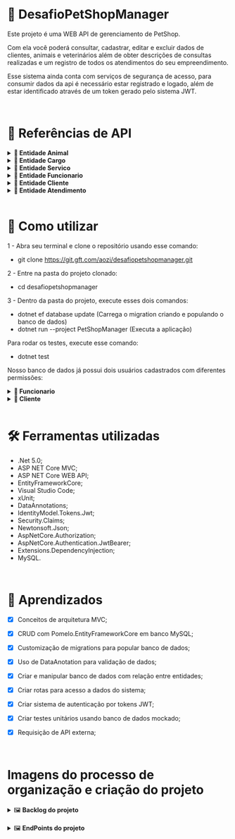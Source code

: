 # 🎯 DesafioPetShopManager

Este projeto é uma WEB API de gerenciamento de PetShop.

Com ela você poderá consultar, cadastrar, editar e excluir dados de clientes, animais e veterinários além de obter descrições de consultas realizadas e um registro de todos os atendimentos do seu empreendimento.

Esse sistema ainda conta com serviços de segurança de acesso, para consumir dados da api é necessário estar registrado e logado, além de estar identificado através de um token gerado pelo sistema JWT.

<br>

# 🧩 Referências de API

<details>
<summary><b> 🐶 Entidade Animal</b></summary>

<br>

### 👉 **Retorna todos os animais cadastrados**

```http
  GET - https://localhost:5001/api/v1/animais
```

<hr><br>

### 👉 **Retorna somente 1 animal cadastrado**

```http
  GET - https://localhost:5001/api/v1/animais/{id}
```

| Parametro | Tipo     | Descrição                          |
| :-------- | :------- | :--------------------------------- |
| `id`      | `int`    | **Requerido**. Id do Animal        |

<hr><br>

### 👉 **Retorna detalhes da raça pesquisada**

```http
  GET - https://localhost:5001/api/v1/animais/search/{raca}
```

| Parametro | Tipo     | Descrição                          |
| :-------- | :------- | :--------------------------------- |
| `raca`    | `string` | **Requerido**. Raça do Animal      |

<hr><br>

### 👉 **Cria um registro de animal no banco**

```http
  POST - https://localhost:5001/api/v1/animais
```

| Parametro        | Tipo     | Descrição                                   |
| :--------------- | :------- | :------------------------------------------ |
| `nome`           | `string` | **Requerido**. Nome do Animal               |
| `clienteID`      | `int`    | **Requerido**. Id do tutor do animal        |
| `sexo`           | `string` | **Requerido**. Sexo do Animal               |
| `pesoAtual`      | `int`    | Peso do Animal                              |
| `alturaAtual`    | `int`    | Altura do Animal                            |
| `dataNascimento` | `string` | **Requerido**. Data de Nascimento do Animal |
| `raca`           | `string` | Raça do Animal                              |

<hr><br>

### 👉 **Atualiza um registro de animal no banco**

```http
  PATCH - https://localhost:5001/api/v1/animais/atualizar/{id}
```

| Parametro        | Tipo     | Descrição                                   |
| :--------------- | :------- | :------------------------------------------ |
| `id`             | `int`    | **Requerido**. Id do Animal                 |
| `nome`           | `string` | Nome do Animal                              |
| `clienteID`      | `int`    | Id do tutor do animal                       |
| `sexo`           | `string` | Sexo do Animal                              |
| `pesoAtual`      | `int`    | Peso do Animal                              |
| `alturaAtual`    | `int`    | Altura do Animal                            |
| `dataNascimento` | `string` | Data de Nascimento do Animal                |
| `raca`           | `string` | Raça do Animal                              |

<hr><br>

### 👉 **Exclui 1 animal cadastrado**

```http
  DELETE - https://localhost:5001/api/v1/animais/deletar/{id}
```

| Parametro | Tipo     | Descrição                          |
| :-------- | :------- | :--------------------------------- |
| `id`      | `int`    | **Requerido**. Id do Animal        |

</details>

<details>
<summary><b> 🏢 Entidade Cargo</b></summary>

<br>

### 👉 **Retorna todos os cargos cadastrados**

```http
  GET - https://localhost:5001/api/v1/cargos
```

<hr><br>

### 👉 **Retorna somente 1 cargo cadastrado**

```http
  GET - https://localhost:5001/api/v1/cargos/{id}
```

| Parametro | Tipo     | Descrição                          |
| :-------- | :------- | :--------------------------------- |
| `id`      | `int`    | **Requerido**. Id do cargo         |

<hr><br>

### 👉 **Cria um registro de cargo no banco**

```http
  POST - https://localhost:5001/api/v1/cargos
```

| Parametro | Tipo     | Descrição                          |
| :-------- | :------- | :--------------------------------- |
| `nome`    | `string` | **Requerido**. Nome do cargo       |

<hr><br>

### 👉 **Atualiza um registro de cargo no banco**

```http
  PATCH - https://localhost:5001/api/v1/cargos/atualizar/{id}
```

| Parametro | Tipo     | Descrição                          |
| :-------- | :------- | :--------------------------------- |
| `id`      | `int`    | **Requerido**. Id do cargo         |
| `nome`    | `string` | Nome do cargo                      |

<hr><br>

### 👉 **Exclui 1 cargo cadastrado**

```http
  DELETE - https://localhost:5001/api/v1/cargos/deletar/{id}
```

| Parametro | Tipo     | Descrição                          |
| :-------- | :------- | :--------------------------------- |
| `id`      | `int`    | **Requerido**. Id do cargo         |

</details>

<details>
<summary><b> 🎫 Entidade Servico</b></summary>

<br>

### 👉 **Retorna todos os servicos cadastrados**

```http
  GET - https://localhost:5001/api/v1/servicos
```

<hr><br>

### 👉 **Retorna somente 1 servico cadastrado**

```http
  GET - https://localhost:5001/api/v1/servicos/{id}
```

| Parametro | Tipo     | Descrição                          |
| :-------- | :------- | :--------------------------------- |
| `id`      | `int`    | **Requerido**. Id do servico       |

<hr><br>

### 👉 **Cria um registro de servico no banco**

```http
  POST - https://localhost:5001/api/v1/servicos
```

| Parametro | Tipo     | Descrição                          |
| :-------- | :------- | :--------------------------------- |
| `tipo`    | `string` | **Requerido**. Tipo de servico     |
| `valor`   | `double` | **Requerido**. Valor do servico    |

<hr><br>

### 👉 **Atualiza um registro de servico no banco**

```http
  PATCH - https://localhost:5001/api/v1/servicos/atualizar/{id}
```

| Parametro | Tipo     | Descrição                          |
| :-------- | :------- | :--------------------------------- |
| `id`      | `int`    | **Requerido**. Id do servico       |
| `tipo`    | `string` | Tipo de servico                    |
| `valor`   | `double` | Valor do servico                   |

<hr><br>

### 👉 **Exclui 1 servico cadastrado**

```http
  DELETE - https://localhost:5001/api/v1/servicos/deletar/{id}
```

| Parametro | Tipo     | Descrição                          |
| :-------- | :------- | :--------------------------------- |
| `id`      | `int`    | **Requerido**. Id do servico       |

</details>

<details>
<summary><b> 👷 Entidade Funcionario</b></summary>

<br>

### 👉 **Retorna todos os funcionarios cadastrados**

```http
  GET - https://localhost:5001/api/v1/funcionarios
```

<hr><br>

### 👉 **Retorna somente 1 funcionario cadastrado**

```http
  GET - https://localhost:5001/api/v1/funcionarios/{id}
```

| Parametro | Tipo     | Descrição                          |
| :-------- | :------- | :--------------------------------- |
| `id`      | `int`    | **Requerido**. Id do funcionario   |

<hr><br>

### 👉 **Cria um registro de funcionario no banco**

```http
  POST - https://localhost:5001/api/v1/funcionarios
```

| Parametro | Tipo     | Descrição                                 |
| :-------- | :------- | :-----------------------------------------|
| `nome`    | `string` | **Requerido**. Nome do funcionario        |
| `cpf`     | `string` | **Requerido**. Cpf do funcionario         |
| `cargoId` | `int`    | **Requerido**. Id do cargo do funcionario |
| `email`   | `string` | **Requerido**. Email do funcionario       |
| `senha`   | `string` | **Requerido**. Senha do funcionario       |

<hr><br>

### 👉 **Atualiza um registro de funcionario no banco**

```http
  PATCH - https://localhost:5001/api/v1/funcionarios/atualizar/{id}
```

| Parametro | Tipo     | Descrição                          |
| :-------- | :------- | :--------------------------------- |
| `id`      | `int`    | **Requerido**. Id do funcionario   |
| `nome`    | `string` | Nome do funcionario                |
| `cpf`     | `string` | Cpf do funcionario                 |
| `cargoId` | `int`    | Id do cargo do funcionario         |
| `email`   | `string` | Email do funcionario               |
| `senha`   | `string` | Senha do funcionario               |

<hr><br>

### 👉 **Exclui 1 funcionario cadastrado**

```http
  DELETE - https://localhost:5001/api/v1/funcionarios/deletar/{id}
```

| Parametro | Tipo     | Descrição                          |
| :-------- | :------- | :--------------------------------- |
| `id`      | `int`    | **Requerido**. Id do funcionario   |

</details>

<details>
<summary><b> 🧍 Entidade Cliente</b></summary>

<br>

### 👉 **Retorna todos os clientes cadastrados**

```http
  GET - https://localhost:5001/api/v1/clientes
```

<hr><br>

### 👉 **Retorna todos os cachorros do cliente cadastrado**

```http
  GET - https://localhost:5001/api/v1/clientes/animal/{id}
```

| Parametro   | Tipo     | Descrição                          |
| :---------- | :------- | :--------------------------------- |
| `id`        | `int`    | **Requerido**. Id do cliente       |

<hr><br>

### 👉 **Retorna somente 1 cliente cadastrado**

```http
  GET - https://localhost:5001/api/v1/clientes/{id}
```

| Parametro | Tipo     | Descrição                          |
| :-------- | :------- | :--------------------------------- |
| `id`      | `int`    | **Requerido**. Id do funcionario   |

<hr><br>

### 👉 **Cria um registro de cliente no banco**

```http
  POST - https://localhost:5001/api/v1/clientes
```

| Parametro  | Tipo     | Descrição                           |
| :--------- | :------- | :---------------------------------- |
| `nome`     | `string` | **Requerido**. Nome do cliente      |
| `cpf`      | `string` | **Requerido**. Cpf do cliente       |
| `telefone` | `int`    | **Requerido**. Telefone do cliente  |
| `email`    | `string` | **Requerido**. Email do cliente     |
| `senha`    | `string` | **Requerido**. Senha do cliente     |

<hr><br>

### 👉 **Atualiza um registro de cliente no banco**

```http
  PATCH - https://localhost:5001/api/v1/clientes/atualizar/{id}
```

| Parametro  | Tipo     | Descrição                      |
| :--------- | :------- | :----------------------------- |
| `id`       | `int`    | **Requerido**. Id do cliente   |
| `nome`     | `string` | Nome do cliente                |
| `cpf`      | `string` | Cpf do cliente                 |
| `telefone` | `int`    | Telefone do cliente            |
| `email`    | `string` | Email do cliente               |
| `senha`    | `string` | Senha do cliente               |

<hr><br>

### 👉 **Exclui 1 cliente cadastrado**

```http
  DELETE - https://localhost:5001/api/v1/clientes/deletar/{id}
```

| Parametro | Tipo     | Descrição                          |
| :-------- | :------- | :--------------------------------- |
| `id`      | `int`    | **Requerido**. Id do cliente   |

</details>

<details>
<summary><b> 🧍 Entidade Atendimento</b></summary>

<br>

### 👉 **Retorna todos os atendimentos cadastrados**

```http
  GET - https://localhost:5001/api/v1/atendimentos
```

<hr><br>

### 👉 **Retorna todos os atendimentos do cliente cadastrado buscando por Id**

```http
  GET - https://localhost:5001/api/v1/atendimentos/cliente/busca/{id}
```

| Parametro   | Tipo     | Descrição                          |
| :---------- | :------- | :--------------------------------- |
| `id`        | `int`    | **Requerido**. Id do cliente       |

<hr><br>

### 👉 **Retorna todos os atendimentos do cliente cadastrado buscando por nome e cpf**

```http
  GET - https://localhost:5001/api/v1/atendimentos/cliente/busca/{nome}/{cpf}
```

| Parametro   | Tipo     | Descrição                          |
| :---------- | :------- | :--------------------------------- |
| `nome`      | `string`    | **Requerido**. Nome do cliente  |
| `cpf`       | `string`    | **Requerido**. CPF do cliente   |

<hr><br>

### 👉 **Retorna todos os atendimentos do animal cadastrado buscando por Id**

```http
  GET - https://localhost:5001/api/v1/atendimentos/animal/busca/{id}
```

| Parametro   | Tipo     | Descrição                          |
| :---------- | :------- | :--------------------------------- |
| `id`        | `int`    | **Requerido**. Id do cliente       |

<hr><br>

### 👉 **Retorna todos os atendimentos do animal cadastrado buscando por nome e data de nascimento**

```http
  GET - https://localhost:5001/api/v1/atendimentos/animal/busca/{nome}/{nascimento}
```

| Parametro         | Tipo      | Descrição                                   |
| :---------------- | :-------- | :------------------------------------------ |
| `nome`            | `string`  | **Requerido**. Nome do animal               |
| `nascimento`      | `string`  | **Requerido**. Data de nascimento do animal |

<hr><br>

### 👉 **Cria um registro de atendimento no banco**

```http
  POST - https://localhost:5001/api/v1/atendimentos
```

| Parametro                   | Tipo     | Descrição                               |
| :-------------------------- | :------- | :-------------------------------------- |
| `servicoId`                 | `int`    | **Requerido**. Id do Servico            |
| `clienteId`                 | `int`    | **Requerido**. Id do Cliente            |
| `funcionarioId`             | `int`    | **Requerido**. Id do Funcionario        |
| `animalId`                  | `int`    | **Requerido**. Id do Animal             |
| `pesoDoAnimalAtualizado`    | `double` | Peso do animal no dia do atendimento    |
| `alturaDoAnimalAtualizado`  | `double` | Altura do animal no dia do atendimento  |
| `diagnostico`               | `string` | Diagnóstico do animal                   |
| `observacoes`               | `string` | Observações sobre o animal              |

<hr><br>

### 👉 **Atualiza um registro de atendimento no banco**

```http
  PATCH - https://localhost:5001/api/v1/atendimentos/atualizar/{id}
```

| Parametro                   | Tipo     | Descrição                               |
| :-------------------------- | :------- | :-------------------------------------- |
| `id`                        | `int`    | **Requerido**. Id do Atendimento        |
| `diagnostico`               | `string` | Diagnóstico do animal                   |
| `observacoes`               | `string` | Observações sobre o animal              |

</details>

<br>

# 🧰 Como utilizar

1 - Abra seu terminal e clone o repositório usando esse comando:
- git clone https://git.gft.com/aozi/desafiopetshopmanager.git

2 - Entre na pasta do projeto clonado:
- cd desafiopetshopmanager

3 - Dentro da pasta do projeto, execute esses dois comandos: 
- dotnet ef database update (Carrega o migration criando e populando o banco de dados) 
- dotnet run --project PetShopManager (Executa a aplicação)

Para rodar os testes, execute esse comando:
- dotnet test

Nosso banco de dados já possui dois usuários cadastrados com diferentes permissões:

<details>
<summary><b>👷 Funcionario</b></summary>
<br>

**Email:** funcionario@gft.com

**Senha:** Gft@1234

| **Permissões**                                        |
| :---------------------------------------------------- |
| Possui permissão para todos os EndPoints da aplicação |

</details>

<details>
<summary><b>🧍 Cliente</b></summary>
<br>

**Email:** cliente@gft.com

**Senha:** Gft@1234

| **Permissões**                                                                                                       |
| :------------------------------------------------------------------------------------------------------------------- |
| **Entidade Animal:** GET com Id / GET com raça / GET random dogs / POST / PATCH                                      |
| **Entidade Atendimentos:** GET cliente com Id / GET cliente com nome e cpf / GET animal com id / GET animal com nome |
| **Entidade Cargo :** Não há permissão                                                                                |
| **Entidade Login:** POST                                                                                             |
| **Entidade Servico:** Não há permissão                                                                               |
| **Entidade Cliente:** GET com Id / POST / PATCH                                                                      |
| **Entidade Funcionario:** Não há permissão                                                                           |

</details>

<br>

# 🛠 Ferramentas utilizadas

 - .Net 5.0;
 - ASP NET Core MVC;
 - ASP NET Core WEB API;
 - EntityFrameworkCore;
 - Visual Studio Code;
 - xUnit;
 - DataAnnotations;
 - IdentityModel.Tokens.Jwt;
 - Security.Claims;
 - Newtonsoft.Json;
 - AspNetCore.Authorization;
 - AspNetCore.Authentication.JwtBearer;
 - Extensions.DependencyInjection;
 - MySQL.

<br>

# 📖 Aprendizados

- [x] Conceitos de arquitetura MVC;

- [x] CRUD com Pomelo.EntityFrameworkCore em banco MySQL;

- [x] Customização de migrations para popular banco de dados;

- [x] Uso de DataAnotation para validação de dados;

- [x] Criar e manipular banco de dados com relação entre entidades;

- [x] Criar rotas para acesso a dados do sistema;

- [x] Criar sistema de autenticação por tokens JWT;

- [x] Criar testes unitários usando banco de dados mockado;
  
- [x] Requisição de API externa; 

<br>

# Imagens do processo de organização e criação do projeto

<details>
<summary>🖼️ <b>Backlog do projeto</b></summary>
<img src="./assets/img/Trello1.JPG" width="900px">
</details>
<br>
<details>
<summary>🖼️ <b>EndPoints do projeto</b></summary>
<img src="./assets/img/Animais.JPG" width="900px">
<img src="./assets/img/Atendimentos.JPG" width="900px">
<img src="./assets/img/Cargos.JPG" width="900px">
<img src="./assets/img/Clientes.JPG" width="900px">
<img src="./assets/img/Funcionarios.JPG" width="900px">
<img src="./assets/img/Logins.JPG" width="900px">
<img src="./assets/img/Servicos.JPG" width="900px">
</details>